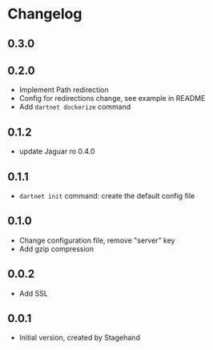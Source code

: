 # Changelog

## 0.3.0


## 0.2.0

- Implement Path redirection
- Config for redirections change, see example in README
- Add `dartnet dockerize` command

## 0.1.2

- update Jaguar ro 0.4.0

## 0.1.1

- `dartnet init` command: create the default config file

## 0.1.0

- Change configuration file, remove "server" key
- Add gzip compression

## 0.0.2

- Add SSL

## 0.0.1

- Initial version, created by Stagehand
